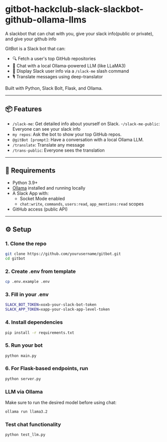 # gitbot-hackclub-slack-slackbot-github-ollama-llms
A slackbot that can chat with you, give your slack info(public or private), and give your github info


GitBot is a Slack bot that can:
- 🔍 Fetch a user's top GitHub repositories
- 🤖 Chat with a local Ollama-powered LLM (like LLaMA3)
- 👤 Display Slack user info via a `/slack-me` slash command
- 🎙️ Translate messages using deep-translator

Built with Python, Slack Bolt, Flask, and Ollama.

---

## 📦 Features

- `/slack-me`: Get detailed info about yourself on Slack.
-`/slack-me-public`: Everyone can see your slack info
- `my repos`: Ask the bot to show your top GitHub repos.
- `@gitBot [prompt]`: Have a conversation with a local Ollama LLM.
- `/translate`: Translate any message 
- `/trans-public`: Everyone sees the translation

---

## 🧠 Requirements

- Python 3.9+
- [Ollama](https://ollama.com/) installed and running locally
- A Slack App with:
  - Socket Mode enabled
  - `chat:write`, `commands`, `users:read`, `app_mentions:read` scopes
- GitHub access (public API)

---

## ⚙️ Setup

### 1. Clone the repo

```bash
git clone https://github.com/yourusername/gitbot.git
cd gitbot
```

### 2. Create .env from template

```bash
cp .env.example .env
```

### 3. Fill in your .env

```bash
SLACK_BOT_TOKEN=xoxb-your-slack-bot-token
SLACK_APP_TOKEN=xapp-your-slack-app-level-token
```

### 4. Install dependencies

```bash
pip install -r requirements.txt
```

### 5. Run your bot

```bash
python main.py
```

### 6. For Flask-based endpoints, run
 ```bash
 python server.py
 ```

 ### LLM via Ollama

 Make sure to run the desired model before using chat:

 ```bash
 ollama run llama3.2
 ```

 ### Test chat functionality

 ```bash
 python test_llm.py
 ```

 